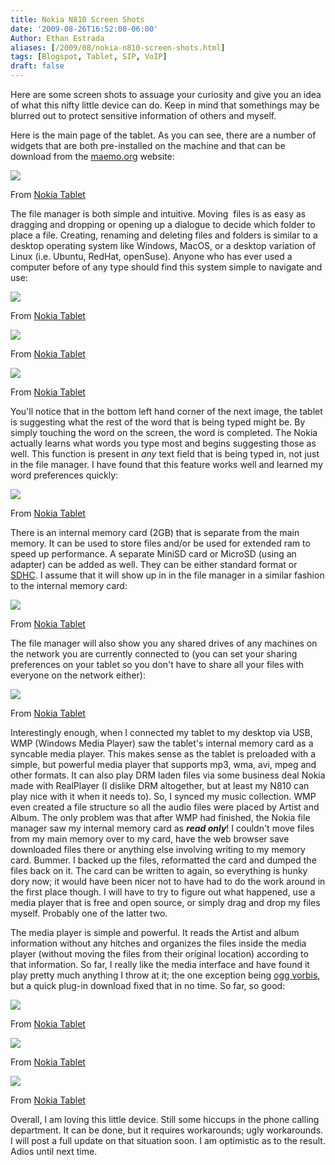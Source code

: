 ```yaml
---
title: Nokia N810 Screen Shots
date: '2009-08-26T16:52:00-06:00'
Author: Ethan Estrada
aliases: [/2009/08/nokia-n810-screen-shots.html]
tags: [Blogspot, Tablet, SIP, VoIP]
draft: false
---
```


Here are some screen shots to assuage your curiosity
and give you an idea of what this nifty little device can do.
Keep in mind that somethings may be blurred out
to protect sensitive information of others and myself.

Here is the main page of the tablet.
As you can see,
there are a number of widgets that are both pre-installed on the machine
and that can be download from the [maemo.org](http://maemo.org/) website:

[![](https://blogger.googleusercontent.com/img/b/R29vZ2xl/AVvXsEgpORRiI0Ms8dgy9wKr9cGO_lvRHTiSpV70dgq_jVQnbOJvkzFdPiIOoyLPQ9_x8ebUTz6-d_Vzqd-oo5JYq1TKG2K3YUvY7Su46_IokGPK4LeKGZSc7V5Or1FhHG-vbirpMmcWMuSVUwY/s144/screenshot01.jpg)](//picasaweb.google.com/lh/photo/Gv7bXm0kn70qH4lgftcSLg?authkey=Gv1sRgCPGasLqPgLiykwE&feat=embedwebsite)

From [Nokia Tablet](//picasaweb.google.com/ethan.estrada/NokiaTablet?authkey=Gv1sRgCPGasLqPgLiykwE&feat=embedwebsite)

The file manager is both simple and intuitive.
Moving  files is as easy as dragging and dropping
or opening up a dialogue to decide which folder to place a file.
Creating,
renaming and deleting files and folders
is similar to a desktop operating system
like Windows, MacOS, or a desktop variation of Linux (i.e. Ubuntu, RedHat, openSuse).
Anyone who has ever used a computer before of any type
should find this system simple to navigate and use:

[![](https://blogger.googleusercontent.com/img/b/R29vZ2xl/AVvXsEj4NVnz85-KaJdO68Pe8S64fECFb0lqL2tMISVqhYEuY9vesdOS5JJLB6gPjQ2QhyphenhyphenaOEUzfMWt5cpBoFbkDhsdQmIfU01z4pi56m5F7QGsNdUrfR-CI9NAYcqGMjnB2NY09I56oWfSPfhs/s144/screenshot04.jpg)](//picasaweb.google.com/lh/photo/fJw3J4exuYw0w7bhF77hlw?authkey=Gv1sRgCPGasLqPgLiykwE&feat=embedwebsite)

From [Nokia Tablet](//picasaweb.google.com/ethan.estrada/NokiaTablet?authkey=Gv1sRgCPGasLqPgLiykwE&feat=embedwebsite)

[![](https://blogger.googleusercontent.com/img/b/R29vZ2xl/AVvXsEhvEFZ7U_38D8-elIQPvo95sDbBQ8PDTS-BFsezawbtklWlrbpUcVGtCdQ1AQ7lcjzcsNQRgcnQhutiuJgG3l59XIFGxmSsgaM4SfwVrF7BifMXVOhQ8jOATsQVsx9jJmHuRmgPAemjeVs/s144/screenshot05.jpg)](//picasaweb.google.com/lh/photo/N1_sYzMOdwr6oLbRlUTMow?authkey=Gv1sRgCPGasLqPgLiykwE&feat=embedwebsite)

From [Nokia Tablet](//picasaweb.google.com/ethan.estrada/NokiaTablet?authkey=Gv1sRgCPGasLqPgLiykwE&feat=embedwebsite)

[![](https://blogger.googleusercontent.com/img/b/R29vZ2xl/AVvXsEhfjjFW80dy_62FEvCh_lNgZX5QCpgmq7Jv6dwJZxs1NJ-bPOwiH6mKHlVT0Hxdsxm4TLwLq-TzLRUz__cM8marvWgmTbDgYZuCphgSXP3vwTY0sN5e5lZLnajdJQqgtJFtYTJdDEh84cg/s144/screenshot08.jpg)](//picasaweb.google.com/lh/photo/BOpl6M3Xf-29fOSvkkT2Ag?authkey=Gv1sRgCPGasLqPgLiykwE&feat=embedwebsite)

From [Nokia Tablet](//picasaweb.google.com/ethan.estrada/NokiaTablet?authkey=Gv1sRgCPGasLqPgLiykwE&feat=embedwebsite)

You'll notice that in the bottom left hand corner of the next image,
the tablet is suggesting what the rest of the word that is being typed might be.
By simply touching the word on the screen,
the word is completed.
The Nokia actually learns what words you type most
and begins suggesting those as well.
This function is present in _any_ text field that is being typed in,
not just in the file manager.
I have found that this feature works well
and learned my word preferences quickly:

[![](https://blogger.googleusercontent.com/img/b/R29vZ2xl/AVvXsEh1gtjGvxI1fNDKQaUejcmIYYvHPKPG6cn_1LvUuw47Cu5SSIWrg_BZ44noGxOuxubiUDGR3fDstn61PM01d6HIZnDob4hmRuiOBrCdqMafYpMTtnVuXBxhfe6f1oWRfr-uRNuEfpvplmo/s144/screenshot09.jpg)](//picasaweb.google.com/lh/photo/31KUF_vth476x7lG3FPevg?authkey=Gv1sRgCPGasLqPgLiykwE&feat=embedwebsite)

From [Nokia Tablet](//picasaweb.google.com/ethan.estrada/NokiaTablet?authkey=Gv1sRgCPGasLqPgLiykwE&feat=embedwebsite)

There is an internal memory card (2GB) that is separate from the main memory.
It can be used to store files and/or be used for extended ram to speed up performance.
A separate MiniSD card or MicroSD (using an adapter) can be added as well.
They can be either standard format
or [SDHC](http://en.wikipedia.org/wiki/Secure_Digital_card#SDHC).
I assume that it will show up in in the file manager
in a similar fashion to the internal memory card:

[![](https://blogger.googleusercontent.com/img/b/R29vZ2xl/AVvXsEj0pg5sxkxXulcxnqU5qbg9RqRgL9GRxDecs6W-MbcGy2MltlvYbhqIPRqZxrIqPBnqduX7caeXJiuhdW5KVRI1RuXW11ZpJyrhCmEC4Il5sshg-qhgDc8T4XEDPvLlfQGkSb_sBCuta8E/s144/screenshot07.jpg)](//picasaweb.google.com/lh/photo/bNC8x4q702eImALYcEHVew?authkey=Gv1sRgCPGasLqPgLiykwE&feat=embedwebsite)

From [Nokia Tablet](//picasaweb.google.com/ethan.estrada/NokiaTablet?authkey=Gv1sRgCPGasLqPgLiykwE&feat=embedwebsite)

The file manager will also show you
any shared drives of any machines on the network
you are currently connected to
(you can set your sharing preferences on your tablet
so you don't have to share all your files with everyone on the network either):

[![](https://blogger.googleusercontent.com/img/b/R29vZ2xl/AVvXsEhau8mZZjM9ibAcUbYtvffZNLkk7Ko7Vv_QypjSKqjyqPputDIa9UxbRMHWRGXyHV-EuSX_aDvg_9Zii0HF3j5JiAS3wdSZVfHC8dr0B03PgkkVIiZSD5e7zv_QZ4IRL3oaFTI_xOedoLk/s144/screenshot06.jpg)](//picasaweb.google.com/lh/photo/z-xGtWdETqgX2UZTHtjPEw?authkey=Gv1sRgCPGasLqPgLiykwE&feat=embedwebsite)

From [Nokia Tablet](//picasaweb.google.com/ethan.estrada/NokiaTablet?authkey=Gv1sRgCPGasLqPgLiykwE&feat=embedwebsite)

Interestingly enough,
when I connected my tablet to my desktop via USB,
WMP (Windows Media Player) saw the tablet's internal memory card
as a syncable media player.
This makes sense as the tablet is preloaded with a simple,
but powerful media player that supports mp3, wma, avi, mpeg and other formats.
It can also play DRM laden files via some business deal Nokia made with RealPlayer
(I dislike DRM altogether,
but at least my N810 can play nice with it when it needs to).
So, I synced my music collection.
WMP even created a file structure
so all the audio files were placed by Artist and Album.
The only problem was that after WMP had finished,
the Nokia file manager saw my internal memory card as ***read only***!
I couldn't move files from my main memory over to my card,
have the web browser save downloaded files there
or anything else involving writing to my memory card.
Bummer.
I backed up the files,
reformatted the card and dumped the files back on it.
The card can be written to again,
so everything is hunky dory now;
it would have been nicer not to have had to do the work around
in the first place though.
I will have to try to figure out what happened,
use a media player that is free and open source,
or simply drag and drop my files myself.
Probably one of the latter two.

The media player is simple and powerful.
It reads the Artist and album information without any hitches
and organizes the files inside the media player
(without moving the files from their original location)
according to that information.
So far,
I really like the media interface
and have found it play pretty much anything I throw at it;
the one exception being [ogg vorbis](http://www.vorbis.com/),
but a quick plug-in download fixed that in no time.
So far, so good:

[![](https://blogger.googleusercontent.com/img/b/R29vZ2xl/AVvXsEiruWJHH3xRVFDHs0iAS-VnHhMe4hDL2PWn-AEIiukIrgKOzhI6SMQoCKxsZfBagRFWGIXDlZopaWGfwqQRRqCQFyQpK8AlXSXZwyBsQkb-FrYb6eRRH_dDhrwZb-k_T__NEExpD241MUs/s144/Nokiascreenshot.png)](//picasaweb.google.com/lh/photo/k79rL3hcg5h4B48_7UBBoQ?authkey=Gv1sRgCPGasLqPgLiykwE&feat=embedwebsite)

From [Nokia Tablet](//picasaweb.google.com/ethan.estrada/NokiaTablet?authkey=Gv1sRgCPGasLqPgLiykwE&feat=embedwebsite)

[![](https://blogger.googleusercontent.com/img/b/R29vZ2xl/AVvXsEibwzj-wP2AqPwhCPzDIaMcMbXQBDBhFhWmMXnuX0e2m5OVgwSPaq4uC-RCwCgwfun4Hj17wwc2m6pFFSF_bKJYVY0qdnclkhv-pXR8_d91PYfudlDCvMAupgUs-igTfceoBcK8pSFd7WI/s144/Nokiascreenshot.png)](//picasaweb.google.com/lh/photo/3JiM1nFRUcpXHiBWjhPrqg?authkey=Gv1sRgCPGasLqPgLiykwE&feat=embedwebsite)

From [Nokia Tablet](//picasaweb.google.com/ethan.estrada/NokiaTablet?authkey=Gv1sRgCPGasLqPgLiykwE&feat=embedwebsite)

[![](https://blogger.googleusercontent.com/img/b/R29vZ2xl/AVvXsEhOqc88mi8k7udhPow2p6KbKyoa7_P4HYp34KO7R0rSvPPUD0m5EC6jwWG3Ec5kLEpJHkLlXOGgfQdND4nM8y5aNoggHs8iQefCVXiVPFKXy7ueqEIoy_EN3hK6Q8C22cIt5PF_gciSU0c/s144/Nokiascreenshot.png)](//picasaweb.google.com/lh/photo/sSo3ZxwHGKPCG4hXD7gZEw?authkey=Gv1sRgCPGasLqPgLiykwE&feat=embedwebsite)

From [Nokia Tablet](//picasaweb.google.com/ethan.estrada/NokiaTablet?authkey=Gv1sRgCPGasLqPgLiykwE&feat=embedwebsite)

Overall, I am loving this little device.
Still some hiccups in the phone calling department.
It can be done, but it requires workarounds; ugly workarounds.
I will post a full update on that situation soon.
I am optimistic as to the result.
Adios until next time.
